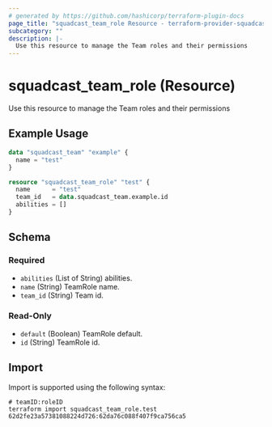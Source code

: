 ```yaml
---
# generated by https://github.com/hashicorp/terraform-plugin-docs
page_title: "squadcast_team_role Resource - terraform-provider-squadcast"
subcategory: ""
description: |-
  Use this resource to manage the Team roles and their permissions
---
```


# squadcast_team_role (Resource)

Use this resource to manage the Team roles and their permissions

## Example Usage

```terraform
data "squadcast_team" "example" {
  name = "test"
}

resource "squadcast_team_role" "test" {
  name      = "test"
  team_id   = data.squadcast_team.example.id
  abilities = []
}
```

<!-- schema generated by tfplugindocs -->
## Schema

### Required

- `abilities` (List of String) abilities.
- `name` (String) TeamRole name.
- `team_id` (String) Team id.

### Read-Only

- `default` (Boolean) TeamRole default.
- `id` (String) TeamRole id.

## Import

Import is supported using the following syntax:

```shell
# teamID:roleID
terraform import squadcast_team_role.test 62d2fe23a57381088224d726:62da76c088f407f9ca756ca5
```
